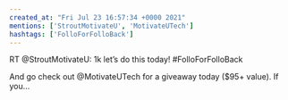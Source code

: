 ```yaml
---
created_at: "Fri Jul 23 16:57:34 +0000 2021"
mentions: ['StroutMotivateU', 'MotivateUTech']
hashtags: ['FolloForFolloBack']
---
```


RT @StroutMotivateU: 1k let’s do this today!
#FolloForFolloBack 

And go check out @MotivateUTech for a giveaway today ($95+ value). If you…